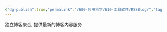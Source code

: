```yaml
---
{"dg-publish":true,"permalink":"/600-应用科学/610-工具软件/RSSBlog/","tags":["Web","Blog/Collect"],"noteIcon":""}
---
```


独立博客聚合, 提供最新的博客内容服务